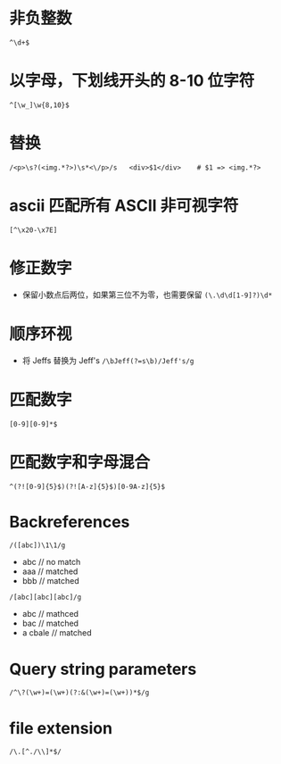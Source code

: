 # 非负整数
```
^\d+$
```

# 以字母，下划线开头的 8-10 位字符
```
^[\w_]\w{8,10}$
```

# 替换
```
/<p>\s?(<img.*?>)\s*<\/p>/s   <div>$1</div>    # $1 => <img.*?>
```

# ascii 匹配所有 ASCII 非可视字符
```
[^\x20-\x7E]
```

# 修正数字
* 保留小数点后两位，如果第三位不为零，也需要保留
`(\.\d\d[1-9]?)\d*`

# 顺序环视
* 将 Jeffs 替换为 Jeff's
`/\bJeff(?=s\b)/Jeff's/g`

# 匹配数字
`[0-9][0-9]*$`

# 匹配数字和字母混合
`^(?![0-9]{5}$)(?![A-z]{5}$)[0-9A-z]{5}$`

# Backreferences
`/([abc])\1\1/g`
* abc // no match
* aaa // matched
* bbb // matched

`/[abc][abc][abc]/g`
* abc // mathced
* bac // matched
* a cbale // matched

# Query string parameters
`/^\?(\w+)=(\w+)(?:&(\w+)=(\w+))*$/g`

# file extension
`/\.[^./\\]*$/`
